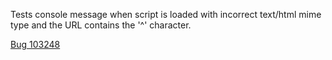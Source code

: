Tests console message when script is loaded with incorrect text/html mime type and the URL contains the '^' character.

[Bug 103248](https://bugs.webkit.org/show_bug.cgi?id=103248)
